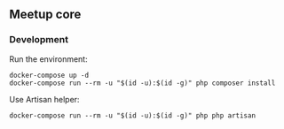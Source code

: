 ## Meetup core

### Development
Run the environment:
```
docker-compose up -d
docker-compose run --rm -u "$(id -u):$(id -g)" php composer install
```

Use Artisan helper:
```
docker-compose run --rm -u "$(id -u):$(id -g)" php php artisan
```
